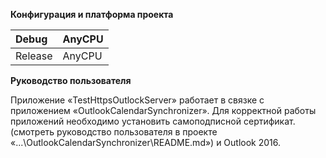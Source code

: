 **Конфигурация и платформа проекта**

| Debug   | AnyCPU |
|:--------|:-------|
| Release | AnyCPU |

**Руководство пользователя**

Приложение «TestHttpsOutlockServer» работает в связке с приложением «OutlookCalendarSynchronizer». Для корректной работы приложений необходимо установить самоподписной сертификат. (смотреть руководство пользователя в проекте «...\OutlookCalendarSynchronizer\README.md») и Outlook 2016.
